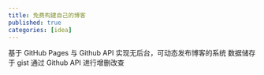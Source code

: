```yaml
---
title: 免费构建自己的博客
published: true
categories: [idea]
---
```


基于 GitHub Pages 与 Github API 实现无后台，可动态发布博客的系统
数据储存于 gist 通过 Github API 进行增删改查